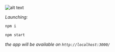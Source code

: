 
![alt text](http://i104.fastpic.ru/big/2018/0407/c0/d958bef0a34835a99bfe30a8247134c0.gif)

<i>Launching:</i>

```bash
npm i
```

```bash
npm start
```

<i>the app will be available on <code>http://localhost:3000/</code></i>
